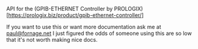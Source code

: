 API for the (GPIB-ETHERNET Controller by PROLOGIX)[https://prologix.biz/product/gpib-ethernet-controller/]

If you want to use this or want more documentation ask me at paul@fornage.net I just figured the odds of someone using this are so low that it's not worth making nice docs.
